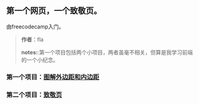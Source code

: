 ## 第一个网页，一个致敬页。
由freecodecamp入门。

>**作者**：fla
>
>**notes:**:第一个项目包括两个小项目，两者虽毫不相关，但算是我学习前端的一个小纪念。
>
### 第一个项目：[图解外边距和内边距](./Untitled-1.html)

### 第二个项目：[致敬页](./袁隆平.html)
  
